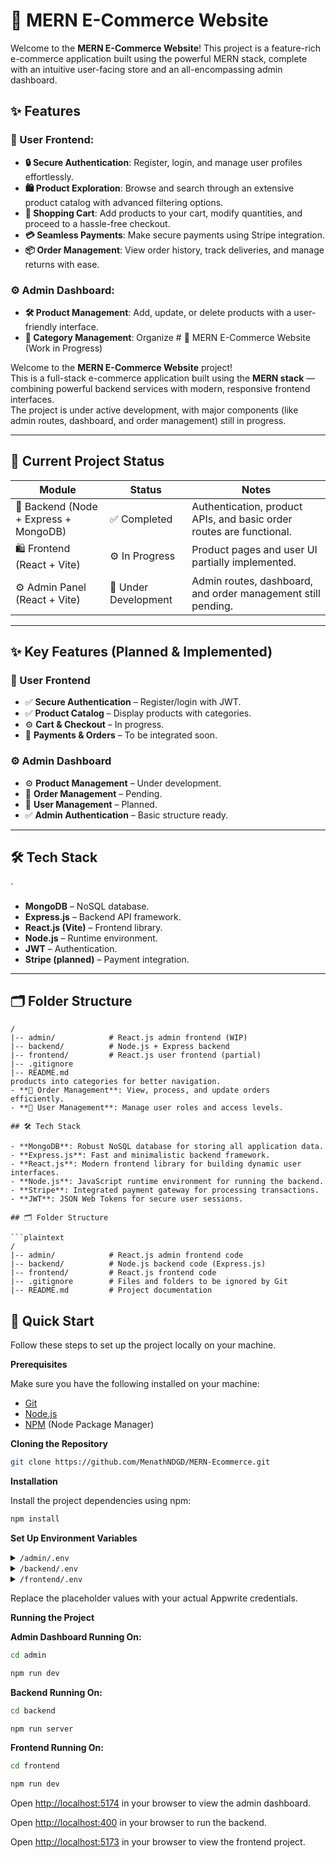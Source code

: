 # 🛒 MERN E-Commerce Website

Welcome to the **MERN E-Commerce Website**! This project is a feature-rich e-commerce application built using the powerful MERN stack, complete with an intuitive user-facing store and an all-encompassing admin dashboard.

## ✨ Features

### 🌟 User Frontend:

- **🔒 Secure Authentication**: Register, login, and manage user profiles effortlessly.
- **🛍️ Product Exploration**: Browse and search through an extensive product catalog with advanced filtering options.
- **🛒 Shopping Cart**: Add products to your cart, modify quantities, and proceed to a hassle-free checkout.
- **💳 Seamless Payments**: Make secure payments using Stripe integration.
- **📦 Order Management**: View order history, track deliveries, and manage returns with ease.

### ⚙️ Admin Dashboard:

- **🛠️ Product Management**: Add, update, or delete products with a user-friendly interface.
- **📂 Category Management**: Organize # 🛒 MERN E-Commerce Website (Work in Progress)

Welcome to the **MERN E-Commerce Website** project!  
This is a full-stack e-commerce application built using the **MERN stack** — combining powerful backend services with modern, responsive frontend interfaces.  
The project is under active development, with major components (like admin routes, dashboard, and order management) still in progress.

---

## 🚧 Current Project Status

| Module                                | Status               | Notes                                                                |
| ------------------------------------- | -------------------- | -------------------------------------------------------------------- |
| 🧠 Backend (Node + Express + MongoDB) | ✅ Completed         | Authentication, product APIs, and basic order routes are functional. |
| 🛍️ Frontend (React + Vite)            | ⚙️ In Progress       | Product pages and user UI partially implemented.                     |
| ⚙️ Admin Panel (React + Vite)         | 🚧 Under Development | Admin routes, dashboard, and order management still pending.         |

---

## ✨ Key Features (Planned & Implemented)

### 🌟 User Frontend

- ✅ **Secure Authentication** – Register/login with JWT.
- ✅ **Product Catalog** – Display products with categories.
- ⚙️ **Cart & Checkout** – In progress.
- 🚧 **Payments & Orders** – To be integrated soon.

### ⚙️ Admin Dashboard

- ⚙️ **Product Management** – Under development.
- 🚧 **Order Management** – Pending.
- 🚧 **User Management** – Planned.
- ✅ **Admin Authentication** – Basic structure ready.

---

## 🛠️ Tech Stack
`
- **MongoDB** – NoSQL database.
- **Express.js** – Backend API framework.
- **React.js (Vite)** – Frontend library.
- **Node.js** – Runtime environment.
- **JWT** – Authentication.
- **Stripe (planned)** – Payment integration.

---

## 🗂️ Folder Structure

````plaintext
/
|-- admin/            # React.js admin frontend (WIP)
|-- backend/          # Node.js + Express backend
|-- frontend/         # React.js user frontend (partial)
|-- .gitignore
|-- README.md
products into categories for better navigation.
- **📑 Order Management**: View, process, and update orders efficiently.
- **👥 User Management**: Manage user roles and access levels.

## 🛠️ Tech Stack

- **MongoDB**: Robust NoSQL database for storing all application data.
- **Express.js**: Fast and minimalistic backend framework.
- **React.js**: Modern frontend library for building dynamic user interfaces.
- **Node.js**: JavaScript runtime environment for running the backend.
- **Stripe**: Integrated payment gateway for processing transactions.
- **JWT**: JSON Web Tokens for secure user sessions.

## 🗂️ Folder Structure

```plaintext
/
|-- admin/            # React.js admin frontend code
|-- backend/          # Node.js backend code (Express.js)
|-- frontend/         # React.js frontend code
|-- .gitignore        # Files and folders to be ignored by Git
|-- README.md         # Project documentation
````

## 🤸 Quick Start

Follow these steps to set up the project locally on your machine.

**Prerequisites**

Make sure you have the following installed on your machine:

- [Git](https://git-scm.com/)
- [Node.js](https://nodejs.org/en)
- [NPM](https://www.npmjs.com/) (Node Package Manager)

**Cloning the Repository**

```bash
git clone https://github.com/MenathNDGD/MERN-Ecommerce.git
```

**Installation**

Install the project dependencies using npm:

```bash
npm install
```

**Set Up Environment Variables**

<details>
<summary><code>/admin/.env</code></summary>

```env
VITE_BACKEND_URL = "http://localhost:4000"
```

</details>

<details>
<summary><code>/backend/.env</code></summary>

```env
MONGODB_URI =

CLOUDINARY_API_KEY =

CLOUDINARY_SECRET_KEY =

CLOUDINARY_CLOUD_NAME =

JWT_SECRET =

ADMIN_EMAIL = "admin@myStore.com" #For testing only

ADMIN_PASSWORD = "admin@123" #For testing only

```

</details>

<details>
<summary><code>/frontend/.env</code></summary>

```env
VITE_BACKEND_URL = "http://localhost:4000"
```

</details>

Replace the placeholder values with your actual Appwrite credentials.

**Running the Project**

**Admin Dashboard Running On:**

```bash
cd admin
```

```bash
npm run dev
```

**Backend Running On:**

```bash
cd backend
```

```bash
npm run server
```

**Frontend Running On:**

```bash
cd frontend
```

```bash
npm run dev
```

Open [http://localhost:5174](http://localhost:5174) in your browser to view the admin dashboard.

Open [http://localhost:400](http://localhost:400) in your browser to run the backend.

Open [http://localhost:5173](http://localhost:5173) in your browser to view the frontend project.
